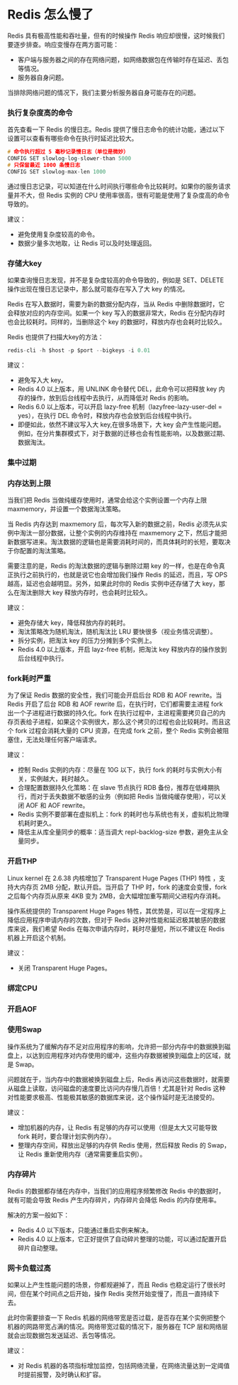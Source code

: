 # Redis 怎么慢了

Redis 具有极高性能和吞吐量，但有的时候操作 Redis 响应却很慢，这时候我们要逐步排查。响应变慢存在两方面可能：

- 客户端与服务器之间的存在网络问题，如网络数据包在传输时存在延迟、丢包等情况。
- 服务器自身问题。

当排除网络问题的情况下，我们主要分析服务器自身可能存在的问题。

### 执行复杂度高的命令

首先查看一下 Redis 的慢日志。Redis 提供了慢日志命令的统计功能，通过以下设置可以查看有哪些命令在执行时延迟比较大。

```C
# 命令执行超过 5 毫秒记录慢日志（单位是微妙）
CONFIG SET slowlog-log-slower-than 5000
# 只保留最近 1000 条慢日志
CONFIG SET slowlog-max-len 1000
```

通过慢日志记录，可以知道在什么时间执行哪些命令比较耗时。如果你的服务请求量并不大，但 Redis 实例的 CPU 使用率很高，很有可能是使用了复杂度高的命令导致的。

建议：
- 避免使用复杂度较高的命令。
- 数据少量多次地取，让 Redis 可以及时处理返回。

### 存储大key

如果查询慢日志发现，并不是复杂度较高的命令导致的，例如是 SET、DELETE 操作出现在慢日志记录中，那么就可能存在写入了大 key 的情况。

Redis 在写入数据时，需要为新的数据分配内存，当从 Redis 中删除数据时，它会释放对应的内存空间。如果一个 key 写入的数据非常大，Redis 在分配内存时也会比较耗时。同样的，当删除这个 key 的数据时，释放内存也会耗时比较久。

Redis 也提供了扫描大key的方法：

```C
redis-cli -h $host -p $port --bigkeys -i 0.01
```

建议：

- 避免写入大 key。
- Redis 4.0 以上版本，用 UNLINK 命令替代 DEL，此命令可以把释放 key 内存的操作，放到后台线程中去执行，从而降低对 Redis 的影响。
- Redis 6.0 以上版本，可以开启 lazy-free 机制（lazyfree-lazy-user-del = yes），在执行 DEL 命令时，释放内存也会放到后台线程中执行。
- 即便如此，依然不建议写入大 key,在很多场景下，大 key 会产生性能问题。例如，在分片集群模式下，对于数据的迁移也会有性能影响，以及数据过期、数据淘汰。

### 集中过期

### 内存达到上限

当我们把 Redis 当做纯缓存使用时，通常会给这个实例设置一个内存上限 maxmemory，并设置一个数据淘汰策略。

当 Redis 内存达到 maxmemory 后，每次写入新的数据之前，Redis 必须先从实例中淘汰一部分数据，让整个实例的内存维持在 maxmemory 之下，然后才能把新数据写进来。淘汰数据的逻辑也是需要消耗时间的，而具体耗时的长短，要取决于你配置的淘汰策略。

需要注意的是，Redis 的淘汰数据的逻辑与删除过期 key 的一样，也是在命令真正执行之前执行的，也就是说它也会增加我们操作 Redis 的延迟，而且，写 OPS 越高，延迟也会越明显。另外，如果此时你的 Redis 实例中还存储了大 key，那么在淘汰删除大 key 释放内存时，也会耗时比较久。

建议：

- 避免存储大 key，降低释放内存的耗时。
- 淘汰策略改为随机淘汰，随机淘汰比 LRU 要快很多（视业务情况调整）。
- 拆分实例，把淘汰 key 的压力分摊到多个实例上。
- Redis 4.0 以上版本，开启 layz-free 机制，把淘汰 key 释放内存的操作放到后台线程中执行。

### fork耗时严重


为了保证 Redis 数据的安全性，我们可能会开启后台 RDB 和 AOF rewrite。当 Redis 开启了后台 RDB 和 AOF rewrite 后，在执行时，它们都需要主进程 fork 出一个子进程进行数据的持久化。fork 在执行过程中，主进程需要拷贝自己的内存页表给子进程，如果这个实例很大，那么这个拷贝的过程也会比较耗时。而且这个 fork 过程会消耗大量的 CPU 资源，在完成 fork 之前，整个 Redis 实例会被阻塞住，无法处理任何客户端请求。

建议：

- 控制 Redis 实例的内存：尽量在 10G 以下，执行 fork 的耗时与实例大小有关，实例越大，耗时越久。
- 合理配置数据持久化策略：在 slave 节点执行 RDB 备份，推荐在低峰期执行，而对于丢失数据不敏感的业务（例如把 Redis 当做纯缓存使用），可以关闭 AOF 和 AOF rewrite。
- Redis 实例不要部署在虚拟机上：fork 的耗时也与系统也有关，虚拟机比物理机耗时更久。
- 降低主从库全量同步的概率：适当调大 repl-backlog-size 参数，避免主从全量同步。

### 开启THP

Linux kernel 在 2.6.38 内核增加了 Transparent Huge Pages (THP) 特性 ，支持大内存页 2MB 分配，默认开启。当开启了 THP 时，fork 的速度会变慢，fork 之后每个内存页从原来 4KB 变为 2MB，会大幅增加重写期间父进程内存消耗。

操作系统提供的 Transparent Huge Pages 特性，其优势是，可以在一定程序上降低应用程序申请内存的次数，但对于 Redis 这种对性能和延迟极其敏感的数据库来说，我们希望 Redis 在每次申请内存时，耗时尽量短，所以不建议在 Redis 机器上开启这个机制。

建议：
- 关闭 Transparent Huge Pages。

### 绑定CPU

### 开启AOF

### 使用Swap

操作系统为了缓解内存不足对应用程序的影响，允许把一部分内存中的数据换到磁盘上，以达到应用程序对内存使用的缓冲，这些内存数据被换到磁盘上的区域，就是 Swap。

问题就在于，当内存中的数据被换到磁盘上后，Redis 再访问这些数据时，就需要从磁盘上读取，访问磁盘的速度要比访问内存慢几百倍！尤其是针对 Redis 这种对性能要求极高、性能极其敏感的数据库来说，这个操作延时是无法接受的。

建议：

- 增加机器的内存，让 Redis 有足够的内存可以使用（但是太大又可能导致 fork 耗时，要合理计划实例内存）。
- 整理内存空间，释放出足够的内存供 Redis 使用，然后释放 Redis 的 Swap，让 Redis 重新使用内存（通常需要重启实例）。

### 内存碎片

Redis 的数据都存储在内存中，当我们的应用程序频繁修改 Redis 中的数据时，就有可能会导致 Redis 产生内存碎片，内存碎片会降低 Redis 的内存使用率。

解决的方案一般如下：

- Redis 4.0 以下版本，只能通过重启实例来解决。
- Redis 4.0 以上版本，它正好提供了自动碎片整理的功能，可以通过配置开启碎片自动整理。

### 网卡负载过高

如果以上产生性能问题的场景，你都规避掉了，而且 Redis 也稳定运行了很长时间，但在某个时间点之后开始，操作 Redis 突然开始变慢了，而且一直持续下去。

此时你需要排查一下 Redis 机器的网络带宽是否过载，是否存在某个实例把整个机器的网路带宽占满的情况。网络带宽过载的情况下，服务器在 TCP 层和网络层就会出现数据包发送延迟、丢包等情况。

建议：

- 对 Redis 机器的各项指标增加监控，包括网络流量，在网络流量达到一定阈值时提前报警，及时确认和扩容。